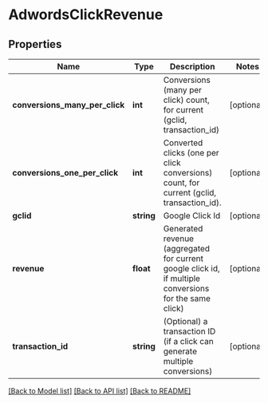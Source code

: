 # AdwordsClickRevenue

## Properties
Name | Type | Description | Notes
------------ | ------------- | ------------- | -------------
**conversions_many_per_click** | **int** | Conversions (many per click) count, for current (gclid, transaction_id) | [optional] 
**conversions_one_per_click** | **int** | Converted clicks (one per click conversions) count, for current (gclid, transaction_id). | [optional] 
**gclid** | **string** | Google Click Id | [optional] 
**revenue** | **float** | Generated revenue (aggregated for current google click id, if multiple conversions for the same click) | [optional] 
**transaction_id** | **string** | (Optional) a transaction ID (if a click can generate multiple conversions) | [optional] 

[[Back to Model list]](../README.md#documentation-for-models) [[Back to API list]](../README.md#documentation-for-api-endpoints) [[Back to README]](../README.md)



